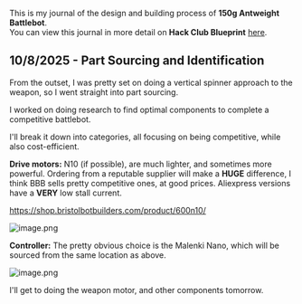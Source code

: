 <!--
  ===================    !!READ THIS NOTICE!!   ====================
  DO NOT edit this file manually. Your changes WILL BE OVERWRITTEN!
  This journal is auto generated and updated by Hack Club Blueprint.
  To edit this file, please edit your journal entries on Blueprint.
  ==================================================================
-->

This is my journal of the design and building process of **150g Antweight Battlebot**.  
You can view this journal in more detail on **Hack Club Blueprint** [here](https://blueprint.hackclub.com/projects/314).


## 10/8/2025 - Part Sourcing and Identification  


From the outset, I was pretty set on doing a vertical spinner approach to the weapon, so I went straight into part sourcing.

I worked on doing research to find optimal components to complete a competitive battlebot.

I'll break it down into categories, all focusing on being competitive, while also cost-efficient.

**Drive motors:**
N10 (if possible), are much lighter, and sometimes more powerful. Ordering from a reputable supplier will make a **HUGE** difference, I think BBB sells pretty competitive ones, at good prices. Aliexpress versions have a **VERY** low stall current.

https://shop.bristolbotbuilders.com/product/600n10/

![image.png](https://blueprint.hackclub.com/user-attachments/blobs/proxy/eyJfcmFpbHMiOnsiZGF0YSI6MTA0NSwicHVyIjoiYmxvYl9pZCJ9fQ==--6e40f1f1f9c55a19deb613a1762748656735d25f/image.png)

**Controller:**
The pretty obvious choice is the Malenki Nano, which will be sourced from the same location as above.

![image.png](https://blueprint.hackclub.com/user-attachments/blobs/proxy/eyJfcmFpbHMiOnsiZGF0YSI6MTA0NiwicHVyIjoiYmxvYl9pZCJ9fQ==--8a070239a1452fbdaad0c6bd529f1c84db29a773/image.png)

I'll get to doing the weapon motor, and other components tomorrow.
  

